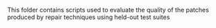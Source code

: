 This folder contains scripts used to evaluate the quality of the patches produced by repair techniques using held-out test suites
